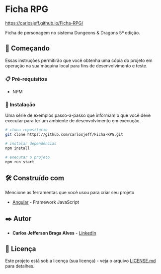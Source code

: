 # Ficha RPG

https://carlosjeff.github.io/Ficha-RPG/

Ficha de personagem no sistema Dungeons & Dragons 5ª edição.

## 🚀 Começando

Essas instruções permitirão que você obtenha uma cópia do projeto em operação na sua máquina local para fins de desenvolvimento e teste.

### 📋 Pré-requisitos

* NPM

### 🔧 Instalação

Uma série de exemplos passo-a-passo que informam o que você deve executar para ter um ambiente de desenvolvimento em execução.


```bash
# clona repositório
git clone https://github.com/carlosjeff/Ficha-RPG.git

# instalar dependências 
npm install

# executar o projeto
npm run start

```

## 🛠️ Construído com

Mencione as ferramentas que você usou para criar seu projeto

* [Angular](https://angular.io/) - Framework JavaScript

## ✒️ Autor

* **Carlos Jefferson Braga Alves** - [LinkedIn ](https://www.linkedin.com/in/carlosjeff/)


## 📄 Licença

Este projeto está sob a licença (sua licença) - veja o arquivo [LICENSE.md](https://github.com/carlosjeff/Ficha-RPG/blob/main/LICENSE) para detalhes.
